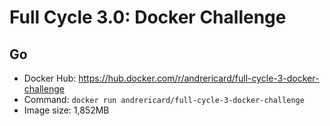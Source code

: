 # Full Cycle 3.0: Docker Challenge

## Go

- Docker Hub: https://hub.docker.com/r/andrericard/full-cycle-3-docker-challenge
- Command: `docker run andrericard/full-cycle-3-docker-challenge`
- Image size: 1,852MB
